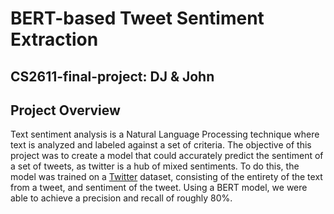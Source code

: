 # BERT-based Tweet Sentiment Extraction
## CS2611-final-project: DJ & John

## Project Overview
Text sentiment analysis is a Natural Language Processing technique where text is analyzed and labeled
against a set of criteria. 
The objective of this project was to create a model that could accurately predict the sentiment
of a set of tweets, as twitter is a hub of mixed sentiments. To do this, the model was trained on a [Twitter](https://www.kaggle.com/datasets/yasserh/twitter-tweets-sentiment-dataset) dataset, consisting of the entirety of the text from a tweet, and sentiment of the
tweet. Using a BERT model, we were able to
achieve a precision and recall of roughly 80%.

